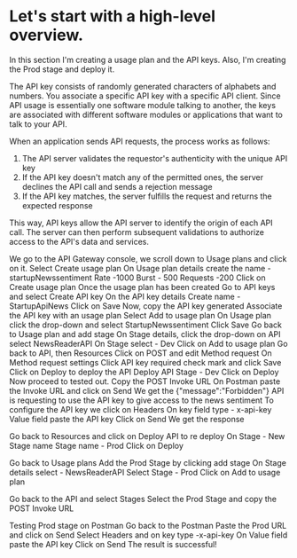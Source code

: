 # Let's start with a high-level overview.

In this section I'm creating a usage plan and the API keys. Also, I'm creating the Prod stage and deploy it.

The API key consists of randomly generated characters of alphabets and numbers. You associate a specific API key with a specific API client. Since API usage is essentially one software module talking to another, the keys are associated with different software modules or applications that want to talk to your API. 

When an application sends API requests, the process works as follows:

1. The API server validates the requestor's authenticity with the unique API key
2. If the API key doesn't match any of the permitted ones, the server declines the API call and sends a rejection message
3. If the API key matches, the server fulfills the request and returns the expected response

This way, API keys allow the API server to identify the origin of each API call. The server can then perform subsequent validations to authorize access to the API's data and services.

We go to the API Gateway console, we scroll down to Usage plans and click on it.
Select Create usage plan
On Usage plan details create the name - startupNewssentiment
Rate -1000
Burst - 500
Requests -200
Click on Create usage plan
Once the usage plan has been created
Go to API keys and select Create API key
On the API key details
Create name - StartupApiNews
Click on Save
Now, copy the API key generated
Associate the API key with an usage plan
Select Add to usage plan
On Usage plan click the drop-down and select StartupNewssentiment
Click Save
Go back to Usage plan and add stage
On Stage details, click the drop-down on API select NewsReaderAPI
On Stage select - Dev 
Click on Add to usage plan
Go back to API, then Resources
Click on POST and edit Method request
On Method request settings
Click API key required check mark and click Save
Click on Deploy to deploy the API
Deploy API Stage - Dev
Click on Deploy
Now proceed to tested out.
Copy the POST Invoke URL
On Postman paste the Invoke URL and click on Send
We get the {"message":"Forbidden"}
API is requesting to use the API key to give access to the news sentiment
To configure the API key we click on Headers
On key field type - x-api-key
Value field paste the API key
Click on Send 
We get the response

Go back to Resources and click on Deploy API to re deploy
On Stage - New Stage name
Stage name - Prod
Click on Deploy

Go back to Usage plans
Add the Prod Stage by clicking add stage
On Stage details select - NewsReaderAPI
Select Stage - Prod
Click on Add to usage plan

Go back to the API and select Stages
Select the Prod Stage and copy the POST Invoke URL

Testing Prod stage on Postman
Go back to the Postman
Paste the Prod URL and click on Send
Select Headers and on key type -x-api-key
On Value field paste the API key
Click on Send
The result is successful!



